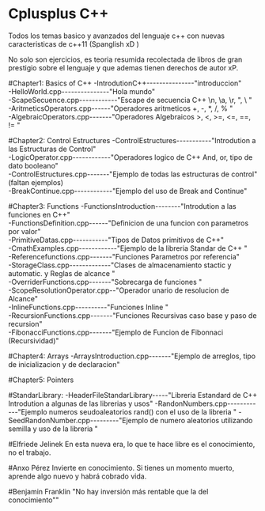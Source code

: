 # Cplusplus C++
Todos los temas basico y avanzados del lenguaje c++ con nuevas caracteristicas de c++11 (Spanglish xD )

No solo son ejercicios, es teoria resumida recolectada de libros de gran prestigio sobre el lenguaje y que ademas
tienen derechos de autor xP. 

#Chapter1: Basics of C++
-IntrodutionC++---------------"introduccion"                                                                                           
-HelloWorld.cpp---------------"Hola mundo"                                                                                             
-ScapeSecuence.cpp------------"Escape de secuencia C++ \n, \a, \r, \", \ "                                                             
-AritmeticsOperators.cpp------"Operadores aritmeticos +, -, *, /, % "                                                                  
-AlgebraicOperators.cpp-------"Operadores Algebraicos >, <, >=, <=, ==, != "                                                           

#Chapter2: Control Estructures
-ControlEstructures-----------"Introdution a las Estructuras de Control"                                       
-LogicOperator.cpp------------"Operadores logico de C++ And, or, tipo de dato booleano"                                                
-ControlEstructures.cpp-------"Ejemplo de todas las estructuras de control"(faltan ejemplos)                                           
-BreakContinue.cpp------------"Ejemplo del uso de Break and Continue"                                                                  

#Chapter3: Functions
-FunctionsIntroduction--------"Introdution a las funciones en C++"                                                                     
-FunctionsDefinition.cpp------"Definicion de una funcion con parametros por valor"                                                     
-PrimitiveDatas.cpp-----------"Tipos de Datos primitivos de C++"                                                                       
-CmathExamples.cpp------------"Ejemplo de la libreria Standar de C++ <cmath> "                                                         
-Referencefunctions.cpp-------"Funciones Parametros por referencia"                                                                    
-StorageClass.cpp-------------"Clases de almacenamiento stactic y automatic. y Reglas de alcance "                                     
-OverriderFunctions.cpp-------"Sobrecarga de funciones "                                                                               
-ScopeResolutionOperator.cpp--"Operador unario de resolucion de Alcance"                                                               
-InlineFunctions.cpp----------"Funciones Inline "                                                                                      
-RecursionFunctions.cpp-------"Funciones Recursivas caso base y paso de recursion"                                                     
-FibonacciFunctions.cpp-------"Ejemplo de Funcion de Fibonnaci (Recursividad)"                                                         

#Chapter4: Arrays
-ArraysIntroduction.cpp-------"Ejemplo de arreglos, tipo de inicializacion y de declaracion"                                           





#Chapter5: Pointers


#StandarLibrary:
-HeaderFileStandarLibrary-----"Libreria Estandard de C++ Introdution a algunas de las librerias y usos"
-RandonNumbers.cpp------------"Ejemplo numeros seudoaleatorios rand() con el uso de la libreria <cstdlib>"
-SeedRandonNumber.cpp---------"Ejemplo de numero aleatorios utilizando semilla y uso de la libreria <ctime> "


#Elfriede Jelinek 
En esta nueva era, lo que te hace libre es el conocimiento, no el trabajo.


#Anxo Pérez
Invierte en conocimiento. Si tienes un momento muerto, aprende algo nuevo y habrá cobrado vida.

#Benjamin Franklin
"No hay inversión más rentable que la del conocimiento""
